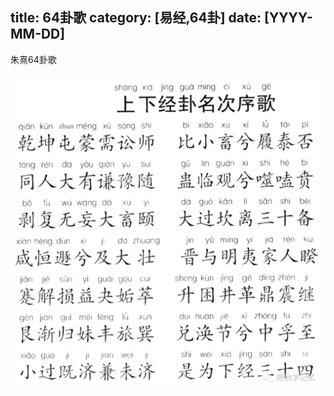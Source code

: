 title: 64卦歌
category: [易经,64卦]
date: [YYYY-MM-DD]
---

朱熹64卦歌

<!--more-->
![-w832](/images/15841173039870.jpg)
